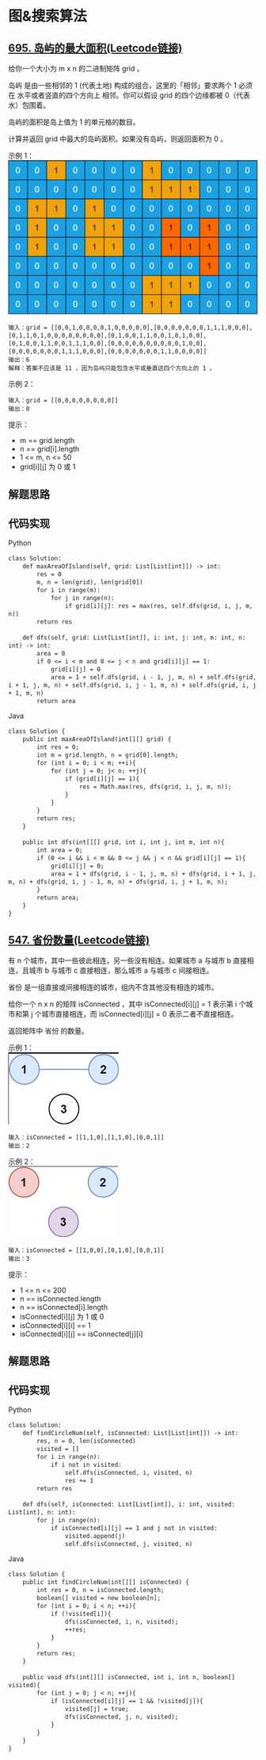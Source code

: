 # 图&搜索算法

## [695. 岛屿的最大面积(Leetcode链接)](https://leetcode-cn.com/problems/max-area-of-island/)
给你一个大小为 m x n 的二进制矩阵 grid 。

岛屿 是由一些相邻的 1 (代表土地) 构成的组合，这里的「相邻」要求两个 1 必须在 水平或者竖直的四个方向上 相邻。你可以假设 grid 的四个边缘都被 0（代表水）包围着。

岛屿的面积是岛上值为 1 的单元格的数目。

计算并返回 grid 中最大的岛屿面积。如果没有岛屿，则返回面积为 0 。

示例 1：  
![avatar](./695.png)  
```
输入：grid = [[0,0,1,0,0,0,0,1,0,0,0,0,0],[0,0,0,0,0,0,0,1,1,1,0,0,0],[0,1,1,0,1,0,0,0,0,0,0,0,0],[0,1,0,0,1,1,0,0,1,0,1,0,0],[0,1,0,0,1,1,0,0,1,1,1,0,0],[0,0,0,0,0,0,0,0,0,0,1,0,0],[0,0,0,0,0,0,0,1,1,1,0,0,0],[0,0,0,0,0,0,0,1,1,0,0,0,0]]  
输出：6  
解释：答案不应该是 11 ，因为岛屿只能包含水平或垂直这四个方向上的 1 。  
```
示例 2：
```
输入：grid = [[0,0,0,0,0,0,0,0]]  
输出：0  
```
提示：
* m == grid.length
* n == grid[i].length
* 1 <= m, n <= 50
* grid[i][j] 为 0 或 1
## 解题思路

## 代码实现
Python
```
class Solution:
    def maxAreaOfIsland(self, grid: List[List[int]]) -> int:
        res = 0
        m, n = len(grid), len(grid[0])
        for i in range(m):
            for j in range(n):
                if grid[i][j]: res = max(res, self.dfs(grid, i, j, m, n))
        return res

    def dfs(self, grid: List[List[int]], i: int, j: int, m: int, n: int) -> int:
        area = 0
        if 0 <= i < m and 0 <= j < n and grid[i][j] == 1:
            grid[i][j] = 0
            area = 1 + self.dfs(grid, i - 1, j, m, n) + self.dfs(grid, i + 1, j, m, n) + self.dfs(grid, i, j - 1, m, n) + self.dfs(grid, i, j + 1, m, n)
        return area
```
Java
```
class Solution {
    public int maxAreaOfIsland(int[][] grid) {
        int res = 0;
        int m = grid.length, n = grid[0].length;
        for (int i = 0; i < m; ++i){
            for (int j = 0; j< n; ++j){
                if (grid[i][j] == 1){
                    res = Math.max(res, dfs(grid, i, j, m, n));
                }
            }
        }
        return res;
    }

    public int dfs(int[][] grid, int i, int j, int m, int n){
        int area = 0;
        if (0 <= i && i < m && 0 <= j && j < n && grid[i][j] == 1){
            grid[i][j] = 0;
            area = 1 + dfs(grid, i - 1, j, m, n) + dfs(grid, i + 1, j, m, n) + dfs(grid, i, j - 1, m, n) + dfs(grid, i, j + 1, m, n);
        }
        return area;
    }
}
```
## [547. 省份数量(Leetcode链接)](https://leetcode-cn.com/problems/number-of-provinces/)
有 n 个城市，其中一些彼此相连，另一些没有相连。如果城市 a 与城市 b 直接相连，且城市 b 与城市 c 直接相连，那么城市 a 与城市 c 间接相连。

省份 是一组直接或间接相连的城市，组内不含其他没有相连的城市。

给你一个 n x n 的矩阵 isConnected ，其中 isConnected[i][j] = 1 表示第 i 个城市和第 j 个城市直接相连，而 isConnected[i][j] = 0 表示二者不直接相连。

返回矩阵中 省份 的数量。

示例 1：  
![avatar](./547(1).png)
```
输入：isConnected = [[1,1,0],[1,1,0],[0,0,1]]  
输出：2
```
示例 2：  
![avatar](./547(2).png) 
```
输入：isConnected = [[1,0,0],[0,1,0],[0,0,1]]  
输出：3
```
提示：
* 1 <= n <= 200
* n == isConnected.length
* n == isConnected[i].length
* isConnected[i][j] 为 1 或 0
* isConnected[i][i] == 1
* isConnected[i][j] == isConnected[j][i]
## 解题思路
## 代码实现
Python
```
class Solution:
    def findCircleNum(self, isConnected: List[List[int]]) -> int:
        res, n = 0, len(isConnected)
        visited = []
        for i in range(n):
            if i not in visited:
                self.dfs(isConnected, i, visited, n)
                res += 1
        return res

    def dfs(self, isConnected: List[List[int]], i: int, visited: List[int], n: int):
        for j in range(n):
            if isConnected[i][j] == 1 and j not in visited:
                visited.append(j)
                self.dfs(isConnected, j, visited, n)
```
Java
```
class Solution {
    public int findCircleNum(int[][] isConnected) {
        int res = 0, n = isConnected.length;
        boolean[] visited = new boolean[n];
        for (int i = 0; i < n; ++i){
            if (!visited[i]){
                dfs(isConnected, i, n, visited);
                ++res;
            }
        }
        return res;
    }

    public void dfs(int[][] isConnected, int i, int n, boolean[] visited){
        for (int j = 0; j < n; ++j){
            if (isConnected[i][j] == 1 && !visited[j]){
                visited[j] = true;
                dfs(isConnected, j, n, visited);
            }
        }
    }
}
```
